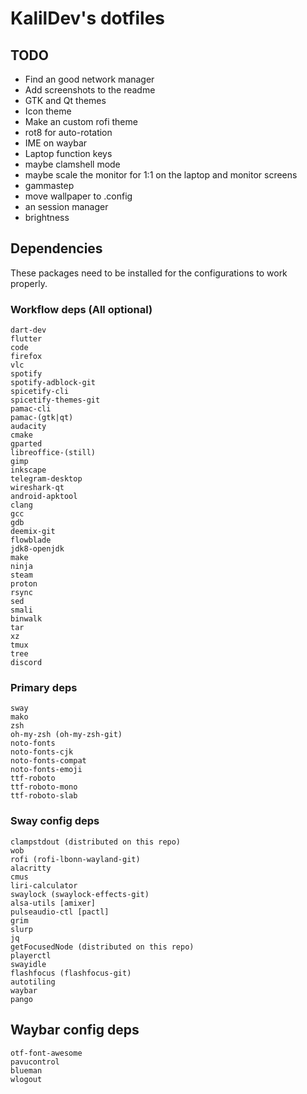 # KalilDev's dotfiles

## TODO
* Find an good network manager
* Add screenshots to the readme
* GTK and Qt themes
* Icon theme
* Make an custom rofi theme
* rot8 for auto-rotation
* IME on waybar
* Laptop function keys
* maybe clamshell mode
* maybe scale the monitor for 1:1 on the laptop and monitor screens
* gammastep
* move wallpaper to .config
* an session manager
* brightness

## Dependencies
These packages need to be installed for the configurations to work properly.

### Workflow deps (All optional)
```
dart-dev
flutter
code
firefox
vlc
spotify
spotify-adblock-git
spicetify-cli
spicetify-themes-git
pamac-cli
pamac-(gtk|qt)
audacity
cmake
gparted
libreoffice-(still)
gimp
inkscape
telegram-desktop
wireshark-qt
android-apktool
clang
gcc
gdb
deemix-git
flowblade
jdk8-openjdk
make
ninja
steam
proton
rsync
sed
smali
binwalk
tar
xz
tmux
tree
discord
```

### Primary deps
```
sway
mako
zsh
oh-my-zsh (oh-my-zsh-git)
noto-fonts
noto-fonts-cjk
noto-fonts-compat
noto-fonts-emoji
ttf-roboto
ttf-roboto-mono
ttf-roboto-slab
```

### Sway config deps
```
clampstdout (distributed on this repo)
wob
rofi (rofi-lbonn-wayland-git)
alacritty
cmus
liri-calculator
swaylock (swaylock-effects-git)
alsa-utils [amixer]
pulseaudio-ctl [pactl]
grim
slurp
jq
getFocusedNode (distributed on this repo)
playerctl
swayidle
flashfocus (flashfocus-git)
autotiling
waybar
pango
```
## Waybar config deps
```
otf-font-awesome
pavucontrol
blueman
wlogout
```
